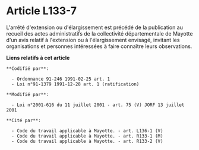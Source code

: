 # Article L133-7

L'arrêté d'extension ou d'élargissement est précédé de la publication au recueil des actes administratifs de la collectivité
départementale de Mayotte d'un avis relatif à l'extension ou à l'élargissement envisagé, invitant les organisations et
personnes intéressées à faire connaître leurs observations.

**Liens relatifs à cet article**

	**Codifié par**:

	  - Ordonnance 91-246 1991-02-25 art. 1
	  - Loi n°91-1379 1991-12-28 art. 1 (ratification)

	**Modifié par**:

	  - Loi n°2001-616 du 11 juillet 2001 - art. 75 (V) JORF 13 juillet 2001

	**Cité par**:

	  - Code du travail applicable à Mayotte. - art. L136-1 (V)
	  - Code du travail applicable à Mayotte. - art. R133-1 (M)
	  - Code du travail applicable à Mayotte. - art. R133-2 (V)
